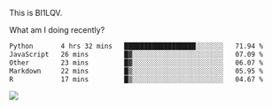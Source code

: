 This is BI1LQV.

What am I doing recently?

<!--START_SECTION:waka-->

```txt
Python       4 hrs 32 mins   ██████████████████░░░░░░░   71.94 %
JavaScript   26 mins         █▓░░░░░░░░░░░░░░░░░░░░░░░   07.09 %
Other        23 mins         █▓░░░░░░░░░░░░░░░░░░░░░░░   06.07 %
Markdown     22 mins         █▒░░░░░░░░░░░░░░░░░░░░░░░   05.95 %
R            17 mins         █▒░░░░░░░░░░░░░░░░░░░░░░░   04.67 %
```

<!--END_SECTION:waka-->

<img src="https://github-readme-stats.vercel.app/api?username=bi1lqv&show_icons=true&count_private=true">
